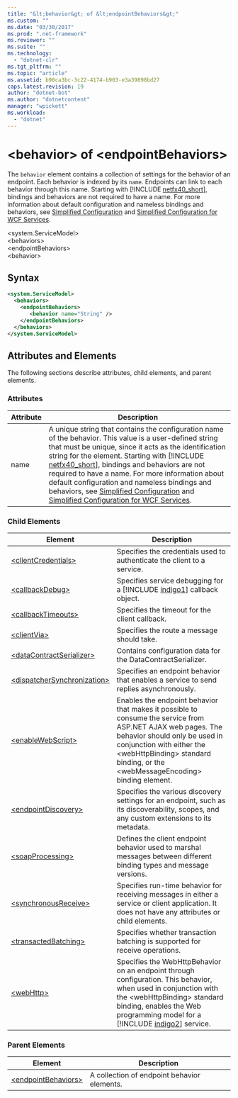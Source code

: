 ```yaml
---
title: "&lt;behavior&gt; of &lt;endpointBehaviors&gt;"
ms.custom: ""
ms.date: "03/30/2017"
ms.prod: ".net-framework"
ms.reviewer: ""
ms.suite: ""
ms.technology: 
  - "dotnet-clr"
ms.tgt_pltfrm: ""
ms.topic: "article"
ms.assetid: b90ca3bc-3c22-4174-b903-e3a39898bd27
caps.latest.revision: 19
author: "dotnet-bot"
ms.author: "dotnetcontent"
manager: "wpickett"
ms.workload: 
  - "dotnet"
---
```

# &lt;behavior&gt; of &lt;endpointBehaviors&gt;
The `behavior` element contains a collection of settings for the behavior of an endpoint. Each behavior is indexed by its `name`. Endpoints can link to each behavior through this name. Starting with [!INCLUDE [netfx40_short](../../../../../includes/netfx40-short-md.md)], bindings and behaviors are not required to have a name. For more information about default configuration and nameless bindings and behaviors, see [Simplified Configuration](../../../../../docs/framework/wcf/simplified-configuration.md) and [Simplified Configuration for WCF Services](../../../../../docs/framework/wcf/samples/simplified-configuration-for-wcf-services.md).  

 \<system.ServiceModel>  
\<behaviors>  
\<endpointBehaviors>  
\<behavior>  

## Syntax  

```xml  
<system.ServiceModel>  
  <behaviors>  
    <endpointBehaviors>  
       <behavior name="String" />  
    </endpointBehaviors>  
  </behaviors>  
</system.ServiceModel>  
```  

## Attributes and Elements  
 The following sections describe attributes, child elements, and parent elements.  

### Attributes  


| Attribute |                                                                                                                                                                                                                                                                                                                              Description                                                                                                                                                                                                                                                                                                                               |
|-----------|------------------------------------------------------------------------------------------------------------------------------------------------------------------------------------------------------------------------------------------------------------------------------------------------------------------------------------------------------------------------------------------------------------------------------------------------------------------------------------------------------------------------------------------------------------------------------------------------------------------------------------------------------------------------|
|   name    | A unique string that contains the configuration name of the behavior. This value is a user-defined string that must be unique, since it acts as the identification string for the element. Starting with [!INCLUDE [netfx40_short](../../../../../includes/netfx40-short-md.md)], bindings and behaviors are not required to have a name. For more information about default configuration and nameless bindings and behaviors, see [Simplified Configuration](../../../../../docs/framework/wcf/simplified-configuration.md) and [Simplified Configuration for WCF Services](../../../../../docs/framework/wcf/samples/simplified-configuration-for-wcf-services.md). |

### Child Elements  


|                                                          Element                                                          |                                                                                                                              Description                                                                                                                              |
|---------------------------------------------------------------------------------------------------------------------------|-----------------------------------------------------------------------------------------------------------------------------------------------------------------------------------------------------------------------------------------------------------------------|
|         [\<clientCredentials>](../../../../../docs/framework/configure-apps/file-schema/wcf/clientcredentials.md)         |                                                                                                Specifies the credentials used to authenticate the client to a service.                                                                                                |
|             [\<callbackDebug>](../../../../../docs/framework/configure-apps/file-schema/wcf/callbackdebug.md)             |                                                                            Specifies service debugging for a [!INCLUDE [indigo1](../../../../../includes/indigo1-md.md)] callback object.                                                                             |
|          [\<callbackTimeouts>](../../../../../docs/framework/configure-apps/file-schema/wcf/callbacktimeouts.md)          |                                                                                                            Specifies the timeout for the client callback.                                                                                                             |
|                 [\<clientVia>](../../../../../docs/framework/configure-apps/file-schema/wcf/clientvia.md)                 |                                                                                                              Specifies the route a message should take.                                                                                                               |
|    [\<dataContractSerializer>](../../../../../docs/framework/configure-apps/file-schema/wcf/datacontractserializer.md)    |                                                                                                      Contains configuration data for the DataContractSerializer.                                                                                                      |
| [\<dispatcherSynchronization>](../../../../../docs/framework/configure-apps/file-schema/wcf/dispatchersynchronization.md) |                                                                                         Specifies an endpoint behavior that enables a service to send replies asynchronously.                                                                                         |
|           [\<enableWebScript>](../../../../../docs/framework/configure-apps/file-schema/wcf/enablewebscript.md)           |      Enables the endpoint behavior that makes it possible to consume the service from ASP.NET AJAX web pages. The behavior should only be used in conjunction with either the \<webHttpBinding> standard binding, or the \<webMessageEncoding> binding element.       |
|         [\<endpointDiscovery>](../../../../../docs/framework/configure-apps/file-schema/wcf/endpointdiscovery.md)         |                                                               Specifies the various discovery settings for an endpoint, such as its discoverability, scopes, and any custom extensions to its metadata.                                                               |
|            [\<soapProcessing>](../../../../../docs/framework/configure-apps/file-schema/wcf/soapprocessing.md)            |                                                                          Defines the client endpoint behavior used to marshal messages between different binding types and message versions.                                                                          |
|    [\<synchronousReceive>](../../../../../docs/framework/configure-apps/file-schema/wcf/synchronousreceive-element.md)    |                                                           Specifies run-time behavior for receiving messages in either a service or client application. It does not have any attributes or child elements.                                                            |
|        [\<transactedBatching>](../../../../../docs/framework/configure-apps/file-schema/wcf/transactedbatching.md)        |                                                                                              Specifies whether transaction batching is supported for receive operations.                                                                                              |
|                   [\<webHttp>](../../../../../docs/framework/configure-apps/file-schema/wcf/webhttp.md)                   | Specifies the WebHttpBehavior on an endpoint through configuration. This behavior, when used in conjunction with the \<webHttpBinding> standard binding, enables the Web programming model for a [!INCLUDE [indigo2](../../../../../includes/indigo2-md.md)] service. |

### Parent Elements  


|                                                  Element                                                  |                 Description                 |
|-----------------------------------------------------------------------------------------------------------|---------------------------------------------|
| [\<endpointBehaviors>](../../../../../docs/framework/configure-apps/file-schema/wcf/endpointbehaviors.md) | A collection of endpoint behavior elements. |

